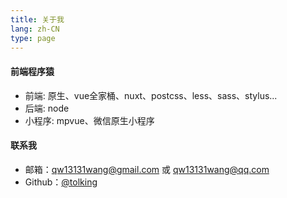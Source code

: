 ```yaml
---
title: 关于我
lang: zh-CN
type: page
---
```


#### 前端程序猿
- 前端: 原生、vue全家桶、nuxt、postcss、less、sass、stylus...
- 后端: node
- 小程序: mpvue、微信原生小程序

#### 联系我
- 邮箱：qw13131wang@gmail.com 或 qw13131wang@qq.com
- Github：[@tolking](https://github.com/tolking)

<!-- [theme](https://github.com/alexander-heimbuch/vuepress-theme-casper) -->